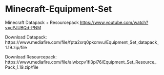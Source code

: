 # Minecraft-Equipment-Set
Minecraft Datapack + Resourcepack 
https://www.youtube.com/watch?v=cPJUBQd-PNM
<p>Download Datapack: https://www.mediafire.com/file/fpta2xrq0pkcmvu/Equipment_Set_datapack_1.19.zip/file</p>
<p>Download Resourcepack: https://www.mediafire.com/file/aiwbcpv1fl3pi76/Equipment_Set_Resource_Pack_1.19.zip/file</p>
